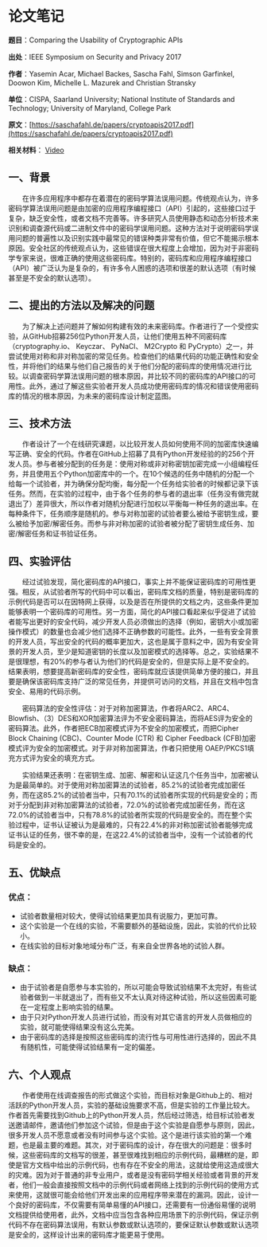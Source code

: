 # **论文笔记**

**题目**：Comparing the Usability of Cryptographic APIs

**出处**：IEEE Symposium on Security and Privacy 2017

**作者**：Yasemin Acar, Michael Backes, Sascha Fahl, Simson Garfinkel, Doowon Kim, Michelle L. Mazurek and Christian Stransky

**单位**：CISPA, Saarland University; National Institute of Standards and Technology; University of Maryland, College Park

**原文**：[https://saschafahl.de/papers/cryptoapis2017.pdf](https://saschafahl.de/papers/cryptoapis2017.pdf)

**相关材料**：
[Video](https://www.youtube.com/watch?reload=9&v=ALUq2Kc2YxA)

## **一、背景**

&ensp;&ensp;&ensp;&ensp;在许多应用程序中都存在着潜在的密码学算法误用问题。传统观点认为，许多密码学算法误用问题是由加密的应用程序编程接口（API）引起的，这些接口过于复杂，缺乏安全性，或者文档不完善等。许多研究人员使用静态和动态分析技术来识别和调查源代码或二进制文件中的密码学误用问题。这种方法对于说明密码学误用问题的普遍性以及识别实践中最常见的错误种类非常有价值，但它不能揭示根本原因。安全社区的传统观点认为，这些错误在很大程度上会增加，因为对于非密码学专家来说，很难正确的使用这些密码库。特别的，密码库和应用程序编程接口（API）被广泛认为是复杂的，有许多令人困惑的选项和很差的默认选项（有时候甚至是不安全的默认选项）。

## **二、提出的方法以及解决的问题**

&ensp;&ensp;&ensp;&ensp;为了解决上述问题并了解如何构建有效的未来密码库。作者进行了一个受控实验，从GitHub招募256位Python开发人员，让他们使用五种不同密码库（cryptography.io、 Keyczar、 PyNaCl、 M2Crypto 和 PyCrypto）之一，并尝试使用对称和非对称加密的常见任务。检查他们的结果代码的功能正确性和安全性，并将他们的结果与他们自己报告的关于他们分配的密码库的使用情况进行比较。以调查密码学算法误用问题的根本原因，并比较不同的密码库的API接口的可用性。此外，通过了解这些实验者开发人员成功使用密码库的情况和错误使用密码库的情况的根本原因，为未来的密码库设计制定蓝图。

## **三、技术方法**

&ensp;&ensp;&ensp;&ensp;作者设计了一个在线研究课题，以比较开发人员如何使用不同的加密库快速编写正确、安全的代码。作者在GitHub上招募了具有Python开发经验的的256个开发人员。参与者被分配到的任务是：使用对称或非对称密钥加密完成一小组编程任务，并且使用五个Python加密库中的一个。在10个候选的任务中随机的分配一个给每一个试验者，并为确保分配均衡，每分配一个任务给实验者的时候都记录下该任务。然而，在实验的过程中，由于各个任务的参与者的退出率（任务没有做完就退出了）差异很大，所以作者对随机分配进行加权以平衡每一种任务的退出率。在每种条件下，任务顺序是随机的。参与对称加密的试验者要么被给予密钥生成，要么被给予加密/解密任务。而参与非对称加密的试验者被分配了密钥生成任务、加密/解密任务和证书验证任务。

## **四、实验评估**

&ensp;&ensp;&ensp;&ensp;经过试验发现，简化密码库的API接口，事实上并不能保证密码库的可用性更强。相反，从试验者所写的代码中可以看出，密码库文档的质量，特别是密码库的示例代码是否可以在因特网上获得，以及是否在所提供的文档之内，这些条件更加能够表明一个密码库的可用性。另一方面，简化的API接口看起来似乎促进了试验者能写出更好的安全代码，减少开发人员必须做出的选择（例如，密钥大小或加密操作模式）的数量也会减少他们选择不正确参数的可能性。此外，一些有安全背景的开发人员，写出安全的代码的概率更加大，这也是属于意料之中，因为有安全背景的开发人员，至少是知道密钥的长度以及加密模式的选择等。总之，实验结果不是很理想，有20%的参与者认为他们的代码是安全的，但是实际上是不安全的。结果表明，想要提高新密码库的安全性，密码库就应该提供简单方便的接口，并且要是确保该密码库支持广泛的常见任务，并提供可访问的文档，并且在文档中包含安全、易用的代码示例。

&ensp;&ensp;&ensp;&ensp;密码算法的安全性评估：对于对称加密算法，作者将ARC2、ARC4、Blowfish、（3）DES和XOR加密算法评为不安全密码算法，而将AES评为安全的密码算法。此外，作者把ECB加密模式评为不安全的加密模式，而把Cipher Block Chaining (CBC)、Counter Mode (CTR) 和 Cipher Feedback (CFB)加密模式评为安全的加密模式。对于非对称加密算法，作者只把使用 OAEP/PKCS1填充方式评为安全的填充方式。

&ensp;&ensp;&ensp;&ensp;实验结果还表明：在密钥生成、加密、解密和认证这几个任务当中，加密被认为是最简单的。对于使用对称加密算法的试验者，85.2%的试验者完成加密任务，而在这85.2%的试验者当中，只有70.1%的试验者所实现的代码是安全的；而对于分配到非对称加密算法的试验者，72.0%的试验者完成加密任务，而在这72.0%的试验者当中，只有78.8%的试验者所实现的代码是安全的。而在整个实验过程中，证书认证被认为是最难的，只有22.4%的非对称加密试验者能够完成证书认证的任务，很不幸的是，在这22.4%的试验者当中，没有一个试验者的代码是安全的。

## **五、优缺点**

### **优点：**

- 试验者数量相对较大，使得试验结果更加具有说服力，更加可靠。
- 这个实验是一个在线的实验，不需要额外的基础设施，因此，实验的代价比较小。
- 在线实验的目标对象地域分布广泛，有来自全世界各地的试验人群。

### **缺点：**

- 由于试验者是自愿参与本实验的，所以可能会导致试验结果不太完好，有些试验者做到一半就退出了，而有些又不太认真对待这种试验，所以这些因素可能在一定程度上影响实验的结果。
- 由于只对Python开发人员进行试验，而没有对其它语言的开发人员做相应的实验，就可能使得结果没有这么完美。
- 由于密码库的选择是按照这些密码库的流行性与可用性进行选择的，因此不具有随机性，可能使得试验结果有一定的偏差。

## **六、个人观点**

&ensp;&ensp;&ensp;&ensp;作者使用在线调查报告的形式做这个实验，而目标对象是Github上的、相对活跃的Python开发人员，实验的基础设施要求不高，但是实验的工作量比较大。作者首先需要找到Github上的Python开发人员，然后经过筛选，给目标试验者发送邀请邮件，邀请他们参加这个试验，但是由于这个实验是自愿参与原则，因此，很多开发人员不愿意或者没有时间参与这个实验。这个是进行该实验的第一个难题，也是最主要的难题。其次，对于密码库的设计，存在很大的问题是：很多时候，这些密码库的文档写的很差，甚至很难找到相应的示例代码，最糟糕的是，即使是官方文档中给出的示例代码，也有存在不安全的用法，这就给使用这造成很大的灾难。因为对于普通的非专业用户，或者是没有密码学相关经验或者背景的开发者，他们一般会直接按照文档中的示例代码或者网络上找到的示例代码的使用方式来使用，这就很可能会给他们开发出来的应用程序带来潜在的漏洞。因此，设计一个良好的密码库，不仅需要有简单易懂的API接口，还需要有一份通俗易懂的说明文档提供给使用者，此外，文档中应当包含各种应用场景下的示例代码，保证示例代码不存在密码算法误用，有默认参数或默认选项的，要保证默认参数或默认选项是安全的，这样设计出来的密码库才能更易于使用。

